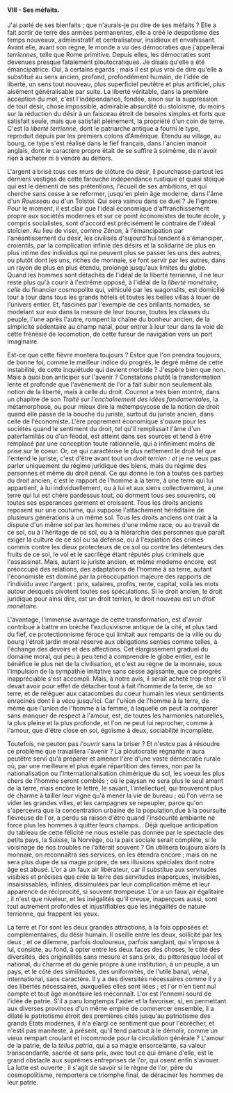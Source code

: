 #### VIII - Ses méfaits.

J'ai parlé de ses bienfaits ; que n'aurais-je pu dire de ses méfaits ? Elle a fait sortir de terre des armées permanentes, elle a créé le despotisme des temps nouveaux, administratif et centralisateur, insidieux et envahissant. Avant elle, avant son règne, le monde a vu des démocraties que j'appellerai _terriennes,_ telle que Rome primitive. Depuis elles, les démocraties sont devenues presque fatalement ploutocratiques. Je disais qu'elle a été émancipatrice. Oui, à certains égards ; mais il est plus vrai de dire qu'elle a substitué au sens ancien, profond, profondément humain, de l'idée de liberté, un sens tout nouveau, plus superficiel peutêtre et plus artificiel, plus aisément généralisable par suite. La liberté véritable, dans la première acception du mot, c'est l'indépendance, fondée, sinon sur la suppression de tout désir, chose impossible, admirable absurdité du stoïcisme, du moins sur la réduction du désir à un faisceau étroit de besoins simples et forts que satisfait seule, mais que satisfait pleinement, la propriété d'un coin de terre. C'est la _liberté terrienne,_ dont le patriarche antique a fourni le type, reproduit depuis par les premiers colons d'Amérique. Étendu au village, au bourg, ce type s'est réalisé dans le fief français, dans l'ancien manoir anglais, dont le caractère propre était de se suffire à soimême, de n'avoir rien à acheter ni à vendre au dehors.

L'argent a brisé tous ces murs de clôture du désir, il pourchasse partout les derniers vestiges de cette farouche indépendance rustique et quasi stoïque qui est le démenti de ses prétentions, l'écueil de ses ambitions, et qui cherche sans cesse à se reformer, jusqu'en plein âge moderne, dans l'âme d'un _Rousseau_ ou d'un Tolstoï. Qui sera vaincu dans ce duel ? Je l'ignore. Pour le moment, il est clair que l'idéal économique d'affranchissement propre aux sociétés modernes et sur ce point économistes de toute école, y compris socialistes, sont d'accord est précisément le contraire de l'idéal stoïcien. Au lieu de viser, comme Zénon, à l'émancipation par l'anéantissement du désir, les civilisés d'aujourd'hui tendent à s'émanciper, croientils, par la complication infinie des désirs et la solidarité de plus en plus intime des individus qui ne peuvent plus se passer les uns des autres, ou plutôt dont les uns, riches de monnaie, se font servir par les autres, dans un rayon de plus en plus étendu, prolongé jusqu'aux limites du globe. Quand les hommes sont détachés de l'idéal de la liberté terrienne, il ne leur reste plus qu'à courir à l'extrême opposé, à l'idéal de la _liberté monétaire, celle_ du financier cosmopolite qui, véhiculé par les wagonslits, est domicilié tour à tour dans tous les grands hôtels et toutes les belles villas à louer de l'univers entier. Et, fascinés par l'exemple de ces brillants nomades, se modelant sur eux dans la mesure de leur bourse, toutes les classes du peuple, l'une après l'autre, rompent la chaîne du bonheur ancien, de la simplicité sédentaire au champ natal, pour entrer à leur tour dans la voie de cette frénésie de locomotion, de cette fureur de navigation vers un port imaginaire.

Est-ce que cette fièvre montera toujours ? Estce que l'on prendra toujours, de bonne foi, comme le meilleur indice du progrès, le degré même de cette instabilité, de cette inquiétude qui devient morbide ? J'espère bien que non. Mais à quoi bon anticiper sur l'avenir ? Constatons plutôt la transformation lente et profonde que l'avènement de l'or a fait subir non seulement àla notion de la liberté, mais à celle du droit. Cournot a très bien montré, dans un chapitre de son _Traité sur l'enchaînement des idées fondamentales,_ la métamorphose, ou pour mieux dire la métempsycose de la notion de droit quand elle passe de la bouche du juriste, surtout du juriste ancien, dans celle de l'économiste. L'ère proprement économique s'ouvre pour les sociétés quand le sentiment du droit, tel qu'il remplissait l'âme d'un paterfamiliâs ou d'un féodal, est atteint dans ses sources et tend à être remplacé par une conception toute rationnelle, qui a infiniment moins de prise sur le coeur. Or, ce qui caractérise le plus nettement le droit tel que l'entend le juriste, c'est d'être avant tout un _droit terrien : et_ je ne veux pas parler uniquement du régime juridique des biens, mais du régime des personnes et même du droit pénal. Ce qui donne le ton à toutes ces parties du droit ancien, c'est le rapport de l'homme à la terre, à une terre qui lui appartient, à lui individuellement, ou à lui et aux siens collectivement, à une terre qui lui est chère pardessus tout, où dorment tous ses souvenirs, où toutes ses espérances germent et croissent. Tous les droits anciens reposent sur une coutume, qui suppose l'attachement héréditaire de plusieurs générations à un même sol. Tous les droits anciens ont trait à la dispute d'un même sol par les hommes d'une même race, ou au travail de ce sol, ou à l'héritage de ce sol, ou à la hiérarchie des personnes que paraît exiger la culture de ce sol ou sa défense, ou à l'expiation des crimes commis contre les dieux protecteurs de ce sol ou contre les détenteurs des fruits de ce sol, le vol et le sacrilège étant réputés plus criminels que l'assassinat. Mais, autant le juriste ancien, et même moderne encore, est préoccupé des relations, des adaptations de l'homme à sa terre, autant l'économiste est dominé par la préoccupation majeure des rapports de l'individu avec l'argent : prix, salaires, profits, rente, capital, voilà les mots autour desquels pivotent toutes ses spéculations. Si le droit ancien, le droit juridique pour ainsi dire, est un droit terrien, le droit nouveau est un _droit monétaire._

L'avantage, l'immense avantage de cette transformation, est d'avoir contribué à battre en brèche l'exclusivisme antique de la cité, et plus tard du fief, ce protectionnisme féroce qui limitait aux remparts de la ville ou du bourg l'étroit jardin moral réservé aux obligations senties comme telles, à l'échange des devoirs et des affections. Cet élargissement graduel du domaine moral, qui peu à peu tend à comprendre le globe entier, est le bénéfice le plus net de la civilisation, et c'est au règne de la monnaie, sous l'impulsion de la sympathie imitative sans cesse agissante, que ce progrès inappréciable s'est accompli. Mais, à notre avis, il serait acheté trop cher s'il devait avoir pour effet de détacher tout à fait l'homme de la terre, de _sa_ terre, et de reléguer aux catacombes du coeur humain les vieux sentiments enracinés dont il a vécu jusqu'ici. Car l'union de l'homme à la terre, de même que l'union de l'homme à la femme, à laquelle on peut la comparer sans manquer de respect à l'amour, est, de toutes les harmonies naturelles, la plus pleine et la plus profonde, et l'on ne peut lui reprocher, comme à l'amour, que d'être close en soi, égoïsme à deux, sociabilité incomplète.

Toutefois, ne peuton pas _l'ouvrir_ sans la briser ? Et n'estce pas à résoudre ce problème que travaillera l'avenir ? La ploutocratie régnante n'aura peutêtre servi qu'à préparer et amener l'ère d'une vaste démocratie rurale où, par une meilleure et plus égale répartition des terres, non par la nationalisation ou l'internationalisation chimérique du sol, les voeux les plus chers de l'homme seront comblés ; où le paysan ne sera plus le seul amant de la terre, mais encore le lettré, le savant, l'intellectuel, qui trouveront plus de charme à tailler leur vigne qu'à mener la vie de bureau ; où l'on verra se vider les grandes villes, et les campagnes se repeupler, parce qu'on s'apercevra que la concentration urbaine de la population,due à la poursuite fiévreuse de l'or, a perdu sa raison d'être quand l'insécurité ambiante ne force plus les hommes à quitter leurs champs... Déjà quelque anticipation du tableau de cette félicité ne nous estelle pas donnée par le spectacle des petits pays, la Suisse, la Norvège, où la paix sociale serait complète, si le voisinage de nos troubles ne l'altérait souvent ? On utilisera toujours alors la monnaie, on reconnaîtra ses services, on les étendra encore ; mais on ne sera plus dupe de sa magie propre, de ses illusions spéciales dont notre âge est abusé. L'or a un faux air libérateur, car il substitue aux servitudes visibles et précises que crée la terre des servitudes inaperçues, invisibles, insaisissables, infinies, dissimulées par leur complication même et leur apparence de réciprocité, si souvent trompeuse. L'or a un faux air égalitaire ; il n'est que niveleur, et les inégalités qu'il creuse, inaperçues aussi, sont tout autrement profondes et injustifiables que les inégalités de nature terrienne, qui frappent les yeux.

La terre et l'or sont les deux grandes attractions, à la fois opposées et complémentaires, du désir humain. Il oseille entre les deux, sollicité par les deux ; et ce dilemme, parfois douloureux, parfois sanglant, qui s'impose à lui, consiste, au fond, à opter entre les deux faces des choses, le côté des diversités, des originalités sans mesure et sans prix, du pittoresque local et national, du charme et du génie propre à une institution, à un peuple, à un pays, et le côté des similitudes, des uniformités, de l'utile banal, vénal, international, sans caractère. Il y a des diversités nécessaires comme il y a des libertés nécessaires, auxquelles elles sont liées ; et l'or n'en tient nul compte et tout âge monétaire les méconnaît. L'or est l'ennemi sourd de l'idée de patrie. S'il a paru longtemps l'aider et la favoriser, si, en permettant aux diverses provinces d'un même empire de commercer ensemble, il a dilaté le patriotisme étroit des premières cités jusqu'au patriotisme des grands États modernes, il n'a élargi ce sentiment que pour l'ébrécher, et n'estil pas manifeste, à présent, qu'il tend partout à le démolir, comme un vieux rempart croulant et incommode pour la circulation générale ? L'amour de la patrie, de la _tellus patria_, qui a sa magie ensorcelante, sa valeur transcendante, sacrée et sans prix, avec tout ce qui émane d'elle, est le grand obstacle aux suprêmes entreprises de l'or, qui osent enfin s'avouer. La lutte est ouverte ; il s'agit de savoir si le règne de l'or, père du cosmopolitisme, remportera ce triomphe final, de déraciner les hommes de leur patrie.
